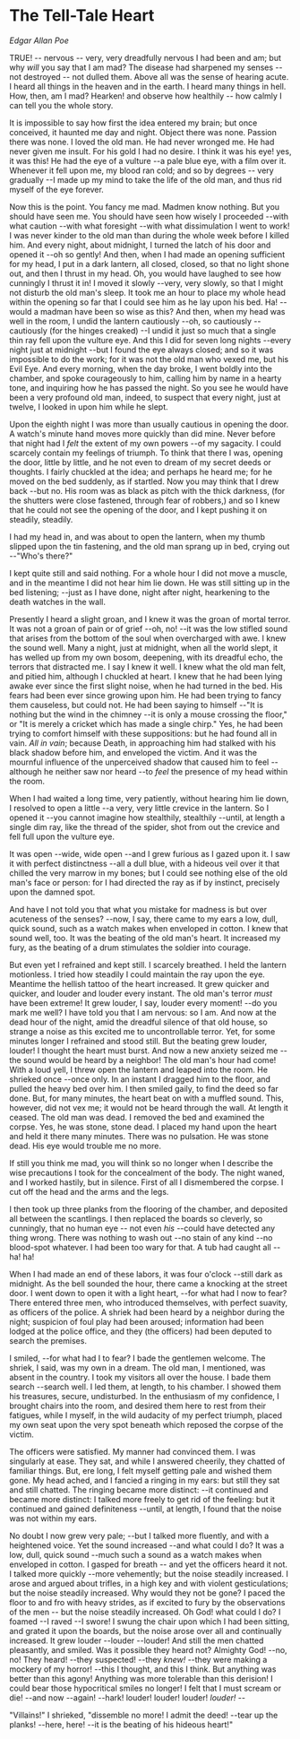# The Tell-Tale Heart

<address>Edgar Allan Poe</address>

TRUE! -- nervous -- very, very dreadfully nervous I had been and am; but why _will_ you say that I am mad? The disease had sharpened my senses -- not destroyed -- not dulled them. Above all was the sense of hearing acute. I heard all things in the heaven and in the earth. I heard many things in hell. How, then, am I mad? Hearken! and observe how healthily -- how calmly I can tell you the whole story.

It is impossible to say how first the idea entered my brain; but once conceived, it haunted me day and night. Object there was none. Passion there was none. I loved the old man. He had never wronged me. He had never given me insult. For his gold I had no desire. I think it was his eye! yes, it was this! He had the eye of a vulture --a pale blue eye, with a film over it. Whenever it fell upon me, my blood ran cold; and so by degrees -- very gradually --I made up my mind to take the life of the old man, and thus rid myself of the eye forever.

Now this is the point. You fancy me mad. Madmen know nothing. But you should have seen me. You should have seen how wisely I proceeded --with what caution --with what foresight --with what dissimulation I went to work! I was never kinder to the old man than during the whole week before I killed him. And every night, about midnight, I turned the latch of his door and opened it --oh so gently! And then, when I had made an opening sufficient for my head, I put in a dark lantern, all closed, closed, so that no light shone out, and then I thrust in my head. Oh, you would have laughed to see how cunningly I thrust it in! I moved it slowly --very, very slowly, so that I might not disturb the old man's sleep. It took me an hour to place my whole head within the opening so far that I could see him as he lay upon his bed. Ha! --would a madman have been so wise as this? And then, when my head was well in the room, I undid the lantern cautiously --oh, so cautiously --cautiously (for the hinges creaked) --I undid it just so much that a single thin ray fell upon the vulture eye. And this I did for seven long nights --every night just at midnight --but I found the eye always closed; and so it was impossible to do the work; for it was not the old man who vexed me, but his Evil Eye. And every morning, when the day broke, I went boldly into the chamber, and spoke courageously to him, calling him by name in a hearty tone, and inquiring how he has passed the night. So you see he would have been a very profound old man, indeed, to suspect that every night, just at twelve, I looked in upon him while he slept.

Upon the eighth night I was more than usually cautious in opening the door. A watch's minute hand moves more quickly than did mine. Never before that night had I _felt_ the extent of my own powers --of my sagacity. I could scarcely contain my feelings of triumph. To think that there I was, opening the door, little by little, and he not even to dream of my secret deeds or thoughts. I fairly chuckled at the idea; and perhaps he heard me; for he moved on the bed suddenly, as if startled. Now you may think that I drew back --but no. His room was as black as pitch with the thick darkness, (for the shutters were close fastened, through fear of robbers,) and so I knew that he could not see the opening of the door, and I kept pushing it on steadily, steadily.

I had my head in, and was about to open the lantern, when my thumb slipped upon the tin fastening, and the old man sprang up in bed, crying out --"Who's there?"

I kept quite still and said nothing. For a whole hour I did not move a muscle, and in the meantime I did not hear him lie down. He was still sitting up in the bed listening; --just as I have done, night after night, hearkening to the death watches in the wall.

Presently I heard a slight groan, and I knew it was the groan of mortal terror. It was not a groan of pain or of grief --oh, no! --it was the low stifled sound that arises from the bottom of the soul when overcharged with awe. I knew the sound well. Many a night, just at midnight, when all the world slept, it has welled up from my own bosom, deepening, with its dreadful echo, the terrors that distracted me. I say I knew it well. I knew what the old man felt, and pitied him, although I chuckled at heart. I knew that he had been lying awake ever since the first slight noise, when he had turned in the bed. His fears had been ever since growing upon him. He had been trying to fancy them causeless, but could not. He had been saying to himself --"It is nothing but the wind in the chimney --it is only a mouse crossing the floor," or "It is merely a cricket which has made a single chirp." Yes, he had been trying to comfort himself with these suppositions: but he had found all in vain. _All in vain_; because Death, in approaching him had stalked with his black shadow before him, and enveloped the victim. And it was the mournful influence of the unperceived shadow that caused him to feel --although he neither saw nor heard --to _feel_ the presence of my head within the room.

When I had waited a long time, very patiently, without hearing him lie down, I resolved to open a little --a very, very little crevice in the lantern. So I opened it --you cannot imagine how stealthily, stealthily --until, at length a single dim ray, like the thread of the spider, shot from out the crevice and fell full upon the vulture eye.

It was open --wide, wide open --and I grew furious as I gazed upon it. I saw it with perfect distinctness --all a dull blue, with a hideous veil over it that chilled the very marrow in my bones; but I could see nothing else of the old man's face or person: for I had directed the ray as if by instinct, precisely upon the damned spot.

And have I not told you that what you mistake for madness is but over acuteness of the senses? --now, I say, there came to my ears a low, dull, quick sound, such as a watch makes when enveloped in cotton. I knew that sound well, too. It was the beating of the old man's heart. It increased my fury, as the beating of a drum stimulates the soldier into courage.

But even yet I refrained and kept still. I scarcely breathed. I held the lantern motionless. I tried how steadily I could maintain the ray upon the eye. Meantime the hellish tattoo of the heart increased. It grew quicker and quicker, and louder and louder every instant. The old man's terror _must_ have been extreme! It grew louder, I say, louder every moment! --do you mark me well? I have told you that I am nervous: so I am. And now at the dead hour of the night, amid the dreadful silence of that old house, so strange a noise as this excited me to uncontrollable terror. Yet, for some minutes longer I refrained and stood still. But the beating grew louder, louder! I thought the heart must burst. And now a new anxiety seized me --the sound would be heard by a neighbor! The old man's hour had come! With a loud yell, I threw open the lantern and leaped into the room. He shrieked once --once only. In an instant I dragged him to the floor, and pulled the heavy bed over him. I then smiled gaily, to find the deed so far done. But, for many minutes, the heart beat on with a muffled sound. This, however, did not vex me; it would not be heard through the wall. At length it ceased. The old man was dead. I removed the bed and examined the corpse. Yes, he was stone, stone dead. I placed my hand upon the heart and held it there many minutes. There was no pulsation. He was stone dead. His eye would trouble me no more.

If still you think me mad, you will think so no longer when I describe the wise precautions I took for the concealment of the body. The night waned, and I worked hastily, but in silence. First of all I dismembered the corpse. I cut off the head and the arms and the legs.

I then took up three planks from the flooring of the chamber, and deposited all between the scantlings. I then replaced the boards so cleverly, so cunningly, that no human eye -- not even _his_ --could have detected any thing wrong. There was nothing to wash out --no stain of any kind --no blood-spot whatever. I had been too wary for that. A tub had caught all --ha! ha!

When I had made an end of these labors, it was four o'clock --still dark as midnight. As the bell sounded the hour, there came a knocking at the street door. I went down to open it with a light heart, --for what had I now to fear? There entered three men, who introduced themselves, with perfect suavity, as officers of the police. A shriek had been heard by a neighbor during the night; suspicion of foul play had been aroused; information had been lodged at the police office, and they (the officers) had been deputed to search the premises.

I smiled, --for what had I to fear? I bade the gentlemen welcome. The shriek, I said, was my own in a dream. The old man, I mentioned, was absent in the country. I took my visitors all over the house. I bade them search --search well. I led them, at length, to his chamber. I showed them his treasures, secure, undisturbed. In the enthusiasm of my confidence, I brought chairs into the room, and desired them here to rest from their fatigues, while I myself, in the wild audacity of my perfect triumph, placed my own seat upon the very spot beneath which reposed the corpse of the victim.

The officers were satisfied. My manner had convinced them. I was singularly at ease. They sat, and while I answered cheerily, they chatted of familiar things. But, ere long, I felt myself getting pale and wished them gone. My head ached, and I fancied a ringing in my ears: but still they sat and still chatted. The ringing became more distinct: --it continued and became more distinct: I talked more freely to get rid of the feeling: but it continued and gained definiteness --until, at length, I found that the noise was not within my ears.

No doubt I now grew very pale; --but I talked more fluently, and with a heightened voice. Yet the sound increased --and what could I do? It was a low, dull, quick sound --much such a sound as a watch makes when enveloped in cotton. I gasped for breath -- and yet the officers heard it not. I talked more quickly --more vehemently; but the noise steadily increased. I arose and argued about trifles, in a high key and with violent gesticulations; but the noise steadily increased. Why would they not be gone? I paced the floor to and fro with heavy strides, as if excited to fury by the observations of the men -- but the noise steadily increased. Oh God! what could I do? I foamed --I raved --I swore! I swung the chair upon which I had been sitting, and grated it upon the boards, but the noise arose over all and continually increased. It grew louder --louder --louder! And still the men chatted pleasantly, and smiled. Was it possible they heard not? Almighty God! --no, no! They heard! --they suspected! --they _knew!_ --they were making a mockery of my horror! --this I thought, and this I think. But anything was better than this agony! Anything was more tolerable than this derision! I could bear those hypocritical smiles no longer! I felt that I must scream or die! --and now --again! --hark! louder! louder! louder! _louder!_ --

"Villains!" I shrieked, "dissemble no more! I admit the deed! --tear up the planks! --here, here! --it is the beating of his hideous heart!"
